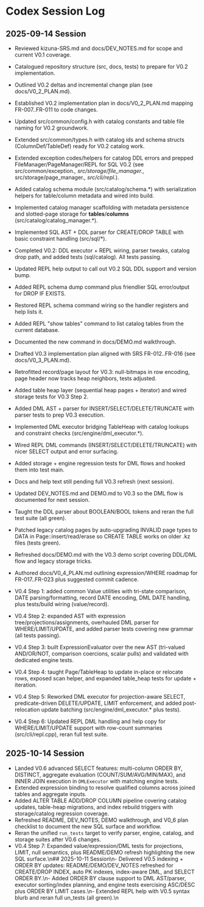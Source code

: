 # Codex Session Log

## 2025-09-14 Session
- Reviewed kizuna-SRS.md and docs/DEV_NOTES.md for scope and current V0.1 coverage.
- Catalogued repository structure (src, docs, tests) to prepare for V0.2 implementation.
- Outlined V0.2 deltas and incremental change plan (see docs/V0_2_PLAN.md).

- Established V0.2 implementation plan in docs/V0_2_PLAN.md mapping FR-007..FR-011 to code changes.

- Updated src/common/config.h with catalog constants and table file naming for V0.2 groundwork.

- Extended src/common/types.h with catalog ids and schema structs (ColumnDef/TableDef) ready for V0.2 catalog work.

- Extended exception codes/helpers for catalog DDL errors and prepped FileManager/PageManager/REPL for SQL V0.2 (see src/common/exception.*, src/storage/file_manager.*, src/storage/page_manager.*, src/cli/repl.*).

- Added catalog schema module (src/catalog/schema.*) with serialization helpers for table/column metadata and wired into build.

- Implemented catalog manager scaffolding with metadata persistence and slotted-page storage for __tables__/__columns__ (src/catalog/catalog_manager.*).

- Implemented SQL AST + DDL parser for CREATE/DROP TABLE with basic constraint handling (src/sql/*).

- Completed V0.2: DDL executor + REPL wiring, parser tweaks, catalog drop path, and added tests (sql/catalog). All tests passing.

- Updated REPL help output to call out V0.2 SQL DDL support and version bump.
- Added REPL schema dump command plus friendlier SQL error/output for DROP IF EXISTS.

- Restored REPL schema command wiring so the handler registers and help lists it.

- Added REPL "show tables" command to list catalog tables from the current database.
- Documented the new command in docs/DEMO.md walkthrough.

- Drafted V0.3 implementation plan aligned with SRS FR-012..FR-016 (see docs/V0_3_PLAN.md).

- Retrofitted record/page layout for V0.3: null-bitmaps in row encoding, page header now tracks heap neighbors, tests adjusted.

- Added table heap layer (sequential heap pages + iterator) and wired storage tests for V0.3 Step 2.

- Added DML AST + parser for INSERT/SELECT/DELETE/TRUNCATE with parser tests to prep V0.3 execution.


- Implemented DML executor bridging TableHeap with catalog lookups and constraint checks (src/engine/dml_executor.*).
- Wired REPL DML commands (INSERT/SELECT/DELETE/TRUNCATE) with nicer SELECT output and error surfacing.
- Added storage + engine regression tests for DML flows and hooked them into test main.
- Docs and help text still pending full V0.3 refresh (next session).


- Updated DEV_NOTES.md and DEMO.md to V0.3 so the DML flow is documented for next session.
- Taught the DDL parser about BOOLEAN/BOOL tokens and reran the full test suite (all green).


- Patched legacy catalog pages by auto-upgrading INVALID page types to DATA in Page::insert/read/erase so CREATE TABLE works on older .kz files (tests green).
- Refreshed docs/DEMO.md with the V0.3 demo script covering DDL/DML flow and legacy storage tricks.
- Authored docs/V0_4_PLAN.md outlining expression/WHERE roadmap for FR-017..FR-023 plus suggested commit cadence.
- V0.4 Step 1: added common Value utilities with tri-state comparison, DATE parsing/formatting, record DATE encoding, DML DATE handling, plus tests/build wiring (value/record).
- V0.4 Step 2: expanded AST with expression tree/projections/assignments, overhauled DML parser for WHERE/LIMIT/UPDATE, and added parser tests covering new grammar (all tests passing).
- V0.4 Step 3: built ExpressionEvaluator over the new AST (tri-valued AND/OR/NOT, comparison coercions, scalar pulls) and validated with dedicated engine tests.
- V0.4 Step 4: taught Page/TableHeap to update in-place or relocate rows, exposed scan helper, and expanded table_heap tests for update + iteration.
- V0.4 Step 5: Reworked DML executor for projection-aware SELECT, predicate-driven DELETE/UPDATE, LIMIT enforcement, and added post-relocation update batching (src/engine/dml_executor.* plus tests).
- V0.4 Step 6: Updated REPL DML handling and help copy for WHERE/LIMIT/UPDATE support with row-count summaries (src/cli/repl.cpp), reran full test suite.
## 2025-10-14 Session
- Landed V0.6 advanced SELECT features: multi-column ORDER BY, DISTINCT, aggregate evaluation (COUNT/SUM/AVG/MIN/MAX), and INNER JOIN execution in `DMLExecutor` with matching engine tests.
- Extended expression binding to resolve qualified columns across joined tables and aggregate inputs.
- Added ALTER TABLE ADD/DROP COLUMN pipeline covering catalog updates, table-heap migrations, and index rebuild triggers with storage/catalog regression coverage.
- Refreshed README, DEV_NOTES, DEMO walkthrough, and V0_6 plan checklist to document the new SQL surface and workflow.
- Reran the unified `run_tests` target to verify parser, engine, catalog, and storage suites after V0.6 changes.
- V0.4 Step 7: Expanded value/expression/DML tests for projections, LIMIT, null semantics, plus README/DEMO refresh highlighting the new SQL surface.\n## 2025-10-11 Session\n- Delivered V0.5 indexing + ORDER BY updates: README/DEMO/DEV_NOTES refreshed for CREATE/DROP INDEX, auto PK indexes, index-aware DML, and SELECT ORDER BY.\n- Added ORDER BY clause support to DML AST/parser, executor sorting/index planning, and engine tests exercising ASC/DESC plus ORDER BY LIMIT cases.\n- Extended REPL help with V0.5 syntax blurb and reran full un_tests (all green).\n

